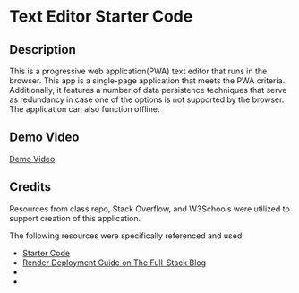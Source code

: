 # Text Editor Starter Code

## Description
This is a progressive web application(PWA) text editor that runs in the browser. This app is a single-page application that meets the PWA criteria. Additionally, it features a number of data persistence techniques that serve as redundancy in case one of the options is not supported by the browser. The application can also function offline. 

## Demo Video
[Demo Video]()

## Credits
 Resources from class repo, Stack Overflow, and W3Schools were utilized to support creation of this application.

The following resources were specifically referenced and used:
- [Starter Code](https://github.com/coding-boot-camp/cautious-meme)
- [Render Deployment Guide on The Full-Stack Blog](https://coding-boot-camp.github.io/full-stack/render/render-deployment-guide)
- []()
- []()